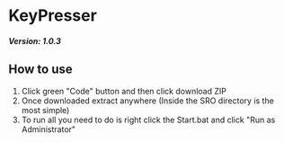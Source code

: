 # KeyPresser

##### Version: 1.0.3 

## How to use 

1. Click green "Code" button and then click download ZIP
2. Once downloaded extract anywhere (Inside the SRO directory is the most simple)
3. To run all you need to do is right click the Start.bat and click "Run as Administrator"
